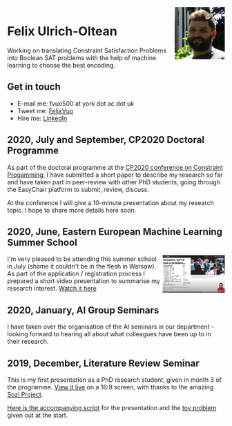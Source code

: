<img width="116" height="121" src="fvuo-face.png" alt="Photo of my face" align="right" />

# Felix Ulrich-Oltean
Working on translating Constraint Satisfaction Problems into Boolean
SAT problems with the help of machine learning to choose the best
encoding.


## Get in touch
* E-mail me: fvuo500 at york dot ac dot uk
* Tweet me: [FelixVuo](https://twitter.com/FelixVuo)
* Hire me: [LinkedIn](https://www.linkedin.com/in/felix-ulrich-oltean/)


## 2020, July and September, CP2020 Doctoral Programme
As part of the doctoral programme at the [CP2020 conference on
Constraint Progamming](https://cp2020.a4cp.org/), I have submitted a
short paper to describe my research so far and have taken part in
peer-review with other PhD students, going through the EasyChair
platform to submit, review, discuss.

At the conference I will give a 10-minute presentation about my
research topic.  I hope to share more details here soon.


## 2020, June, Eastern European Machine Learning Summer School
<img width="144" height="87" src="eeml2020-youtube-thumb.png"
alt="Thumbnail photo from the presentation video" align="right" /> I'm
very pleased to be attending this summer school in July (shame it
couldn't be in the flesh in Warsaw).  As part of the application /
registration process I prepared a short video presentation to
summarise my research interest.  [Watch it
here](https://youtu.be/SyihWz34KEw)


## 2020, January, AI Group Seminars
I have taken over the organisation of the AI seminars in our
department - looking forward to hearing all about what colleagues have
been up to in their research.

## 2019, December, Literature Review Seminar
This is my first presentation as a PhD research student, given in
month 3 of the programme.  [View it
live](litreview/lrseminar.sozi.html) on a 16:9 screen, with thanks to
the amazing [Sozi Project](https://sozi.baierouge.fr/).

[Here is the accompanying script](litreview/script.pdf) for the
presentation and the [toy problem](litreview/treeproblemprintout.pdf)
given out at the start.
